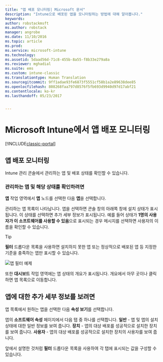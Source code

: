 ```yaml
---
title: "앱 배포 모니터링| Microsoft 문서"
description: "Intune으로 배포된 앱을 모니터링하는 방법에 대해 알아봅니다."
keywords: 
author: robstackmsft
ms.author: robstack
manager: angrobe
ms.date: 11/10/2016
ms.topic: article
ms.prod: 
ms.service: microsoft-intune
ms.technology: 
ms.assetid: 5daad56d-71c8-455b-8a55-f8b33e279a8a
ms.reviewer: mghadial
ms.suite: ems
ms.custom: intune-classic
ms.translationtype: Human Translation
ms.sourcegitcommit: 9ff1adae93fe6873f5551cf58b1a2e89638dee85
ms.openlocfilehash: 808268faa797d8576f5fb693d9940d97d17abf21
ms.contentlocale: ko-kr
ms.lasthandoff: 05/23/2017


---
```



# <a name="monitor-app-deployments-in-microsoft-intune"></a>Microsoft Intune에서 앱 배포 모니터링

[!INCLUDE[classic-portal](../includes/classic-portal.md)]

## <a name="monitor-an-app-deployment"></a>앱 배포 모니터링
Intune 관리 콘솔에서 관리하는 앱 및 배포 상태를 확인할 수 있습니다. <!---App status is displayed in real-time. You don't have to wait for the device to check-in before you can see this.--->

### <a name="to-view-apps-that-you-manage-and-their-status"></a>관리하는 앱 및 해당 상태를 확인하려면
**앱** 작업 영역에서 **앱** 노드를 선택한 다음 **앱**을 선택합니다.

관리하는 앱 목록이 나타납니다. 앱을 선택하면 콘솔 창의 아래쪽 창에 설치 상태가 표시됩니다. 이 상태를 선택하면 추가 세부 정보가 표시됩니다. 예를 들어 상태가 **1명의 사용자가 이 소프트웨어를 사용할 수 있음**으로 표시되는 경우 메시지를 선택하면 사용자의 이름을 확인할 수 있습니다.

> [!TIP]
> **필터** 드롭다운 목록을 사용하면 설치하지 못한 앱 또는 정상적으로 배포된 앱 등 지정한 기준을 충족하는 앱만 표시할 수 있습니다.
>
> ![앱 필터 예제](./media/app-filters.png)

또한 **대시보드** 작업 영역에는 앱 상태의 개요가 표시됩니다. 개요에서 아무 곳이나 클릭하면 앱 목록으로 이동합니다.

## <a name="to-view-more-detailed-information-about-an-app"></a>앱에 대한 추가 세부 정보를 보려면
앱 목록에서 원하는 앱을 선택한 다음 **속성 보기**를 선택합니다.

앱의 **소프트웨어 속성** 페이지에서 다음 탭 중 하나를 선택합니다. **일반** - 앱 및 앱의 설치 상태에 대한 일반 정보를 보여 줍니다. **장치** - 앱의 대상 배포를 성공적으로 설치한 장치를 보여 줍니다. **사용자** - 앱의 대상 배포를 성공적으로 설치한 장치의 사용자를 보여 줍니다.

앞에서 설명한 것처럼 **필터** 드롭다운 목록을 사용하여 각 탭에 표시되는 값을 구성할 수 있습니다.

